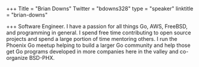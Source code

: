 +++
Title = "Brian Downs"
Twitter = "bdowns328"
type = "speaker"
linktitle = "brian-downs"

+++
Software Engineer. I have a passion for all things Go, AWS, FreeBSD, and programming in general. I spend free time contributing to open source projects and spend a large portion of time mentoring others. I run the Phoenix Go meetup helping to build a larger Go community and help those get Go programs developed in more companies here in the valley and co-organize BSD-PHX.
